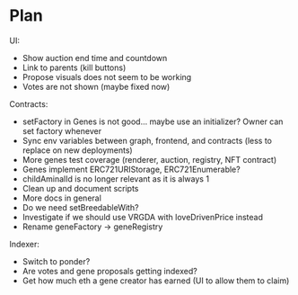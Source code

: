 # Plan

UI:

- Show auction end time and countdown
- Link to parents (kill buttons)
- Propose visuals does not seem to be working
- Votes are not shown (maybe fixed now)

Contracts:

- setFactory in Genes is not good... maybe use an initializer? Owner can set factory whenever
- Sync env variables between graph, frontend, and contracts (less to replace on new deployments)
- More genes test coverage (renderer, auction, registry, NFT contract)
- Genes implement ERC721URIStorage, ERC721Enumerable?
- childAminalId is no longer relevant as it is always 1
- Clean up and document scripts
- More docs in general
- Do we need setBreedableWith?
- Investigate if we should use VRGDA with loveDrivenPrice instead
- Rename geneFactory -> geneRegistry

Indexer:

- Switch to ponder?
- Are votes and gene proposals getting indexed?
- Get how much eth a gene creator has earned (UI to allow them to claim)
